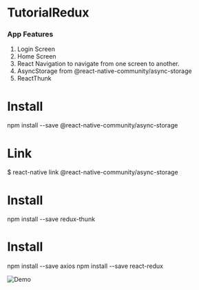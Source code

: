 # TutorialRedux

### App Features

1. Login Screen
2. Home Screen
3. React Navigation to navigate from one screen to another.
4. AsyncStorage from @react-native-community/async-storage
5. ReactThunk


# Install
npm install --save @react-native-community/async-storage
# Link
$ react-native link @react-native-community/async-storage


# Install
npm install --save redux-thunk


# Install
npm install --save axios
npm install --save react-redux



![Demo](https://media.giphy.com/media/3Hz3MyK2wQQtv0Y16p/giphy.gif)

